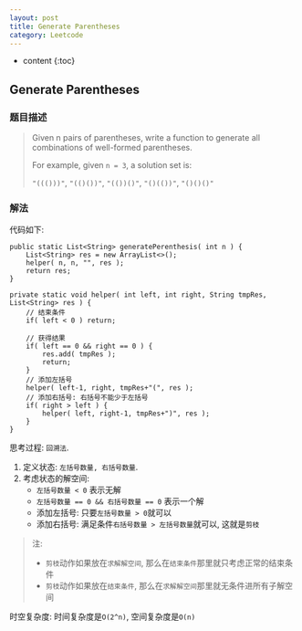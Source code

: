 ```yaml
---
layout: post
title: Generate Parentheses
category: Leetcode
---
```


* content
{:toc}

## Generate Parentheses

### 题目描述

> Given n pairs of parentheses, write a function to generate all combinations of well-formed parentheses.
>
> For example, given `n = 3`, a solution set is:
>
> `"((()))"`, `"(()())"`, `"(())()"`, `"()(())"`, `"()()()"`

### 解法

代码如下:

    public static List<String> generatePerenthesis( int n ) {
        List<String> res = new ArrayList<>();
        helper( n, n, "", res );
        return res;
    }

    private static void helper( int left, int right, String tmpRes, List<String> res ) {
        // 结束条件
        if( left < 0 ) return; 

        // 获得结果
        if( left == 0 && right == 0 ) {
            res.add( tmpRes );
            return;
        }
        // 添加左括号
        helper( left-1, right, tmpRes+"(", res );
        // 添加右括号: 右括号不能少于左括号
        if( right > left ) {
            helper( left, right-1, tmpRes+")", res );
        }
    }

思考过程: `回溯法`. 

1. 定义状态: `左括号数量, 右括号数量`. 
2. 考虑状态的解空间:
	* `左括号数量 < 0` 表示无解
	* `左括号数量 == 0 && 右括号数量 == 0` 表示一个解
	* 添加左括号: 只要`左括号数量 > 0`就可以
	* 添加右括号: 满足条件`右括号数量 > 左括号数量`就可以, 这就是`剪枝`

> 注:
>
> * `剪枝`动作如果放在`求解解空间`, 那么在`结束条件`那里就只考虑正常的结束条件
> * `剪枝`动作如果放在`结束条件`, 那么在`求解解空间`那里就无条件进所有子解空间

时空复杂度: 时间复杂度是`O(2^n)`, 空间复杂度是`O(n)`